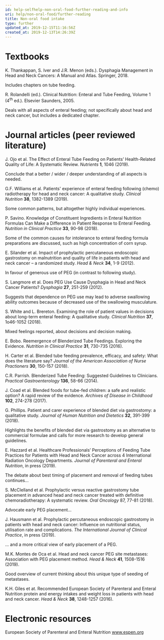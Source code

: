 ```yaml
---
id: help-selfhelp-non-oral-food-further-reading-and-info
uri: help/non-oral-food/further-reading
title: Non-oral food intake
type: further
updated_at: 2019-12-15T11:16:56Z
created_at: 2019-12-13T14:26:39Z
---
```


<h1 id="textbooks">Textbooks</h1>
<p>K. Thankappan, S. Iver and J.R. Menon (eds.). Dysphagia
    Management in Head and Neck Cancers: A Manual and Atlas.
    Springer, 2018.</p>
<aside>
    <p>Includes chapters on tube feeding.</p>
</aside>
<p>R. Rolandelli (ed.). Clinical Nutrition: Enteral and Tube
    Feeding, Volume 1 (4<sup>th</sup> ed.). Elsevier
    Saunders, 2005.</p>
<aside>
    <p>Deals with all aspects of enteral feeding; not
        specifically about head and neck cancer, but
        includes a dedicated chapter.</p>
</aside>
<h1 id="journal-articles-peer-reviewed-literature">Journal articles (peer reviewed literature)</h1>
<p>J. Ojo et al. The Effect of Enteral Tube Feeding on
    Patients’ Health-Related Quality of Life: A Systematic
    Review. <i>Nutrients</i> <strong>1</strong>, 1046
    (2019).</p>
<aside>
    <p>Conclude that a better / wider / deeper understanding
        of all aspects is needed.</p>
</aside>
<p>G.F. Williams et al. Patients' experience of enteral
    feeding following (chemo) radiotherapy for head and neck
    cancer: A qualitative study. <i>Clinical Nutrition</i>
    <strong>38</strong>, 1382-1389 (2019).</p>
<aside>
    <p>Some common patterns, but altogether highly
        individual experiences.</p>
</aside>
<p>P. Savino. Knowledge of Constituent Ingredients in
    Enteral Nutrition Formulas Can Make a Difference in
    Patient Response to Enteral Feeding. <i>Nutrition in
        Clinical Practice</i> <strong>33</strong>, 90-98
    (2018).</p>
<aside>
    <p>Some of the common causes for intolerance to enteral
        feeding formula preparations are discussed, such as
        high concentration of corn syrup.</p>
</aside>
<p>E. Silander et al. Impact of prophylactic percutaneous
    endoscopic gastrostomy on malnutrition and quality of
    life in patients with head and neck cancer – a
    randomized study. <i>Head &amp; Neck</i>
    <strong>34</strong>, 1-9 (2012).</p>
<aside>
    <p>In favour of generous use of PEG (in contrast to
        following study).</p>
</aside>
<p>S. Langmore et al. Does PEG Use Cause Dysphagia in Head
    and Neck Cancer Patients? <i>Dysphagia</i>
    <strong>27</strong>, 251-259 (2012).</p>
<aside>
    <p>Suggests that dependence on PEG use may lead to
        adverse swallowing ability outcomes because of
        decreased use of the swallowing musculature.</p>
</aside>
<p>S. White and L. Brereton. Examining the role of patient
    values in decisions about long-term enteral feeding: A
    qualitative study. <i>Clinical Nutrition</i>
    <strong>37</strong>, 1o46-1052 (2018).</p>
<aside>
    <p>Mixed feelings reported, about decisions and decision
        making.</p>
</aside>
<p>E. Bobo. Reemergence of Blenderized Tube Feedings.
    Exploring the Evidence. <i>Nutrition in Clinical
        Practice</i> <strong>31</strong>, 730-735 (2016).
</p>
<p>H. Carter et al. Blended tube feeding prevalence,
    efficacy, and safety: What does the literature say?
    <i>Journal of the American Association of Nurse
        Practioners</i> <strong>30</strong>, 150-157 (2018).
</p>
<p>C.R. Parrish. Blenderized Tube Feeding: Suggested
    Guidelines to Clinicians. <i>Practical
        Gastroenterology</i> <strong>136</strong>, 58-66
    (2014).</p>
<p>J. Coad et al. Blended foods for tube-fed children: a
    safe and realistic option? A rapid review of the
    evidence. <i>Archives of Disease in Childhood</i>
    <strong>102</strong>, 274-278 (2017).</p>
<p>G. Phillips. Patient and carer experience of blended diet
    via gastrostomy: a qualitative study. <i>Journal of
        Human Nutrition and Dietetics</i>
    <strong>32</strong>, 391-399 (2018).</p>
<aside>
    <p>Highlights the benefits of blended diet via
        gastrostomy as an alternative to commercial formulae
        and calls for more research to develop general
        guidelines.</p>
</aside>
<p>E. Hazzard et al. Healthcare Professionals’ Perceptions
    of Feeding Tube Practices for Patients with Head and
    Neck Cancer across 4 International Radiation Oncology
    Departments. <i>Journal of Parenteral and Enteral
        Nutrition</i>, in press (2019).</p>
<aside>
    <p>The debate about best timing of placement and removal
        of feeding tubes continues…</p>
</aside>
<p>S. McClelland et al. Prophylactic versus reactive
    gastrostomy tube placement in advanced head and neck
    cancer treated with definitive chemoradiotherapy: A
    systematic review. <i>Oral Oncology</i> 87, 77-81
    (2018).</p>
<aside>
    <p>Advocate early PEG placement…</p>
</aside>
<p>J. Hausmann et al. Prophylactic percutaneous endoscopic
    gastrostomy in patients with head and neck cancer:
    Influence on nutritional status, utilisation rate and
    complications. <i>The International Journal of Clinical
        Practice</i>, in press (2019).</p>
<aside>
    <p>… and a more critical view of early placement of a
        PEG.</p>
</aside>
<p>M.K. Montes de Oca et al. Head and neck cancer PEG site
    metastases: Association with PEG placement method.
    <i>Head &amp; N</i>e<i>ck</i> <strong>41</strong>,
    1508-1516 (2019).</p>
<aside>
    <p>Good overview of current thinking about this unique
        type of seeding of metastases.</p>
</aside>
<p>K.H. Giles et at. Recommended European Society of
    Parenteral and Enteral Nutrition protein and energy
    intakes and weight loss in patients with head and neck
    cancer. <i>Head &amp; Neck</i> <strong>38</strong>,
    1248-1257 (2016).</p>
<h1 id="electronic-resources">Electronic resources</h1>
<p>European Society of Parenteral and Enteral Nutrition <a href="http://www.espen.org">www.espen.org</a></p>
